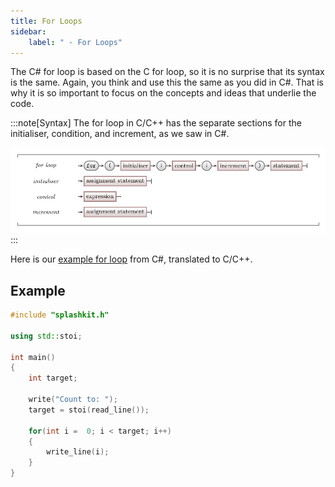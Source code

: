 ```yaml
---
title: For Loops
sidebar:
    label: " - For Loops"
---
```


The C# for loop is based on the C for loop, so it is no surprise that its syntax is the same. Again, you think and use this the same as you did in C#. That is why it is so important to focus on the concepts and ideas that underlie the code.

:::note[Syntax]
The for loop in C/C++ has the separate sections for the initialiser, condition, and increment, as we saw in C#.

![The for loop syntax in C/C++](./images/for-loop.png)
:::

Here is our [example for loop](/book/part-1-instructions/3-control-flow/2-trailside/04-3-for-loop#simple-for-loop) from C#, translated to C/C++.

## Example

```cpp
#include "splashkit.h"

using std::stoi;

int main()
{
    int target;

    write("Count to: ");
    target = stoi(read_line());

    for(int i =  0; i < target; i++)
    {
        write_line(i);
    }
}
```
